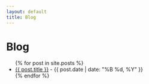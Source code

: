 ```yaml
---
layout: default
title: Blog
---
```


<h1>Blog</h1>

<ul>
  {% for post in site.posts %}
    <li>
      <a href="{{ post.url }}">{{ post.title }}</a>
      <span> - {{ post.date | date: "%B %d, %Y" }}</span>
    </li>
  {% endfor %}
</ul>
